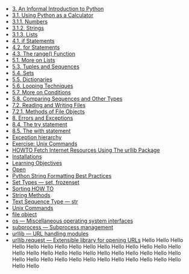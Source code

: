 * [3. An Informal Introduction to Python](https://docs.python.org/3.7/tutorial/introduction.html#an-informal-introduction-to-python)
* [3.1. Using Python as a Calculator](https://docs.python.org/3.7/tutorial/introduction.html#using-python-as-a-calculator)
* [3.1.1. Numbers](https://docs.python.org/3.7/tutorial/introduction.html#numbers)
* [3.1.2. Strings](https://docs.python.org/3.7/tutorial/introduction.html#strings)
* [3.1.3. Lists](https://docs.python.org/3/tutorial/introduction.html#lists)
* [4.1. if Statements](https://docs.python.org/3/tutorial/controlflow.html#if-statements)
* [4.2. for Statements](https://docs.python.org/3/tutorial/controlflow.html#for-statements)
* [4.3. The range() Function](https://docs.python.org/3/tutorial/controlflow.html#the-range-function)
* [5.1. More on Lists](https://docs.python.org/3/tutorial/datastructures.html#more-on-lists)
* [5.3. Tuples and Sequences](https://docs.python.org/3/tutorial/datastructures.html#tuples-and-sequences)
* [5.4. Sets](https://docs.python.org/3/tutorial/datastructures.html#sets)
* [5.5. Dictionaries](https://docs.python.org/3/tutorial/datastructures.html#dictionaries)
* [5.6. Looping Techniques](https://docs.python.org/3/tutorial/datastructures.html#looping-techniques)
* [5.7. More on Conditions](https://docs.python.org/3/tutorial/datastructures.html#more-on-conditions)
* [5.8. Comparing Sequences and Other Types](https://docs.python.org/3/tutorial/datastructures.html#comparing-sequences-and-other-types)
* [7.2. Reading and Writing Files](https://docs.python.org/3/tutorial/inputoutput.html#reading-and-writing-files)
* [7.2.1. Methods of File Objects](https://docs.python.org/3/tutorial/inputoutput.html#methods-of-file-objects)
* [8. Errors and Exceptions](https://docs.python.org/3/tutorial/errors.html)
* [8.4. The try statement](https://docs.python.org/3/reference/compound_stmts.html#the-try-statement)
* [8.5. The with statement](https://docs.python.org/3/reference/compound_stmts.html#the-with-statement)
* [Exception hierarchy](https://docs.python.org/3/library/exceptions.html#exception-hierarchy)
* [Exercise: Unix Commands](/exercises/UNIX_commands.md)
* [HOWTO Fetch Internet Resources Using The urllib Package](https://docs.python.org/3/howto/urllib2.html)
* [Installations](/other_materials/installation.md)
* [Learning Objectives](/other_materials/learning_objectives.md)
* [Open](https://docs.python.org/3/library/functions.html#open)
* [Python String Formatting Best Practices](https://realpython.com/python-string-formatting/)
* [Set Types — set, frozenset](https://docs.python.org/3/library/stdtypes.html#set-types-set-frozenset)
* [Sorting HOW TO](https://docs.python.org/3/howto/sorting.html#sorting-how-to)
* [String Methods](https://docs.python.org/3.7/library/stdtypes.html#string-methods)
* [Text Sequence Type — str](https://docs.python.org/3.7/library/stdtypes.html#text-sequence-type-str)
* [Unix Commands](/other_materials/unix_commands.md)
* [file object](https://docs.python.org/3/glossary.html#term-file-object)
* [os — Miscellaneous operating system interfaces](https://docs.python.org/3/library/os.html)
* [subprocess — Subprocess management](https://docs.python.org/3.7/library/subprocess.html#module-subprocess)
* [urllib — URL handling modules](https://docs.python.org/3/library/urllib.html#module-urllib)
* [urllib.request — Extensible library for opening URLs](https://docs.python.org/3/library/urllib.request.html#module-urllib.request)
Hello
Hello
Hello
Hello
Hello
Hello
Hello
Hello
Hello
Hello
Hello
Hello
Hello
Hello
Hello
Hello
Hello
Hello
Hello
Hello
Hello
Hello
Hello
Hello
Hello
Hello
Hello
Hello
Hello
Hello
Hello
Hello
Hello
Hello
Hello
Hello
Hello
Hello
Hello
Hello
Hello
